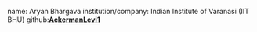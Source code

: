 name: Aryan Bhargava
institution/company: Indian Institute of Varanasi (IIT BHU)
github:[**AckermanLevi1**](https://github.com/AckermanLevi1)
